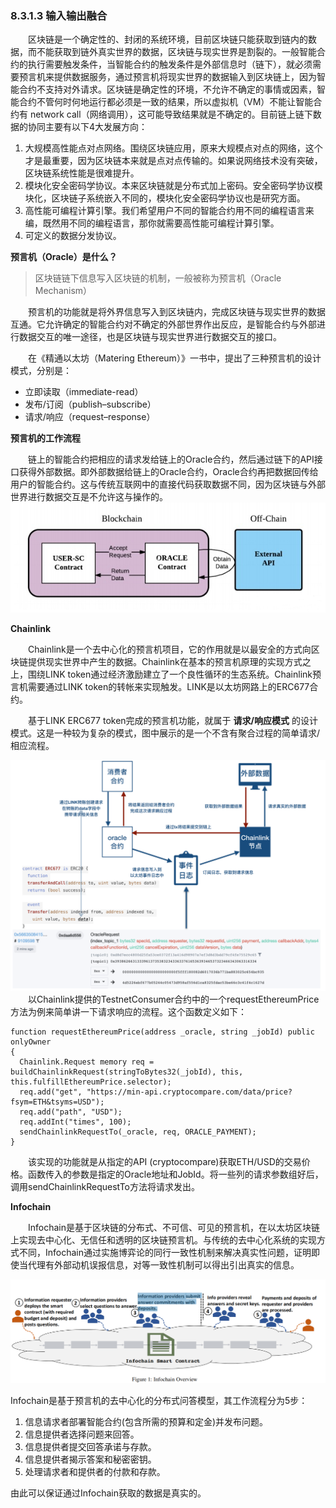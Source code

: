 ### 8.3.1.3 输入输出融合

&emsp;&emsp;区块链是一个确定性的、封闭的系统环境，目前区块链只能获取到链内的数据，而不能获取到链外真实世界的数据，区块链与现实世界是割裂的。一般智能合约的执行需要触发条件，当智能合约的触发条件是外部信息时（链下），就必须需要预言机来提供数据服务，通过预言机将现实世界的数据输入到区块链上，因为智能合约不支持对外请求。区块链是确定性的环境，不允许不确定的事情或因素，智能合约不管何时何地运行都必须是一致的结果，所以虚拟机（VM）不能让智能合约有 network call（网络调用），这可能导致结果就是不确定的。目前链上链下数据的协同主要有以下4大发展方向：

1. 大规模高性能点对点网络。围绕区块链应用，原来大规模点对点的网络，这个才是最重要，因为区块链本来就是点对点传输的。如果说网络技术没有突破，区块链系统性能是很难提升。
2. 模块化安全密码学协议。本来区块链就是分布式加上密码。安全密码学协议模块化，区块链子系统嵌入不同的，模块化安全密码学协议也是研究方面。
3. 高性能可编程计算引擎。我们希望用户不同的智能合约用不同的编程语言来编，既然用不同的编程语言，那你就需要高性能可编程计算引擎。
4. 可定义的数据分发协议。

**预言机（Oracle）是什么？**

> 区块链链下信息写入区块链的机制，一般被称为预言机（Oracle Mechanism）

&emsp;&emsp;预言机的功能就是将外界信息写入到区块链内，完成区块链与现实世界的数据互通。它允许确定的智能合约对不确定的外部世界作出反应，是智能合约与外部进行数据交互的唯一途径，也是区块链与现实世界进行数据交互的接口。

&emsp;&emsp;在《精通以太坊（Matering Ethereum）》一书中，提出了三种预言机的设计模式，分别是：

* 立即读取（immediate-read）
* 发布/订阅（publish–subscribe）
* 请求/响应（request–response）

**预言机的工作流程**

&emsp;&emsp;链上的智能合约把相应的请求发给链上的Oracle合约，然后通过链下的API接口获得外部数据。即外部数据给链上的Oracle合约，Oracle合约再把数据回传给用户的智能合约。这与传统互联网中的直接代码获取数据不同，因为区块链与外部世界进行数据交互是不允许这与操作的。
![图 08313115-1 Oracle 合约工作流程](./figures/08313115-1.png)

**Chainlink**

&emsp;&emsp;Chainlink是一个去中心化的预言机项目，它的作用就是以最安全的方式向区块链提供现实世界中产生的数据。Chainlink在基本的预言机原理的实现方式之上，围绕LINK token通过经济激励建立了一个良性循环的生态系统。Chainlink预言机需要通过LINK token的转帐来实现触发。LINK是以太坊网路上的ERC677合约。

&emsp;&emsp;基于LINK ERC677 token完成的预言机功能，就属于 **请求/响应模式** 的设计模式。这是一种较为复杂的模式，图中展示的是一个不含有聚合过程的简单请求/相应流程。

![08313115-2 Chainlink 流程](./figures/08313115-2.png)
&emsp;&emsp;以Chainlink提供的TestnetConsumer合约中的一个requestEthereumPrice方法为例来简单讲一下请求响应的流程。这个函数定义如下：
```
function requestEthereumPrice(address _oracle, string _jobId) public onlyOwner
{
  Chainlink.Request memory req = buildChainlinkRequest(stringToBytes32(_jobId), this, this.fulfillEthereumPrice.selector);
  req.add("get", "https://min-api.cryptocompare.com/data/price?fsym=ETH&tsyms=USD");
  req.add("path", "USD");
  req.addInt("times", 100);
  sendChainlinkRequestTo(_oracle, req, ORACLE_PAYMENT);
}
```
&emsp;&emsp;该实现的功能就是从指定的API (cryptocompare)获取ETH/USD的交易价格。函数传入的参数是指定的Oracle地址和JobId。将一些列的请求参数组好后，调用sendChainlinkRequestTo方法将请求发出。

**Infochain**

&emsp;&emsp;Infochain是基于区块链的分布式、不可信、可见的预言机，在以太坊区块链上实现去中心化、无信任和透明的区块链预言机。与传统的去中心化系统的实现方式不同，Infochain通过实施博弈论的同行一致性机制来解决真实性问题，证明即使当代理有外部动机误报信息，对等一致性机制可以得出引出真实的信息。

![08313115-3 Infochain 架构](./figures/08313115-3.png)

Infochain是基于预言机的去中心化的分布式问答模型，其工作流程分为5步：

1. 信息请求者部署智能合约(包含所需的预算和定金)并发布问题。
2. 信息提供者选择问题来回答。
3. 信息提供者提交回答承诺与存款。
4. 信息提供者揭示答案和秘密密钥。
5. 处理请求者和提供者的付款和存款。

由此可以保证通过Infochain获取的数据是真实的。